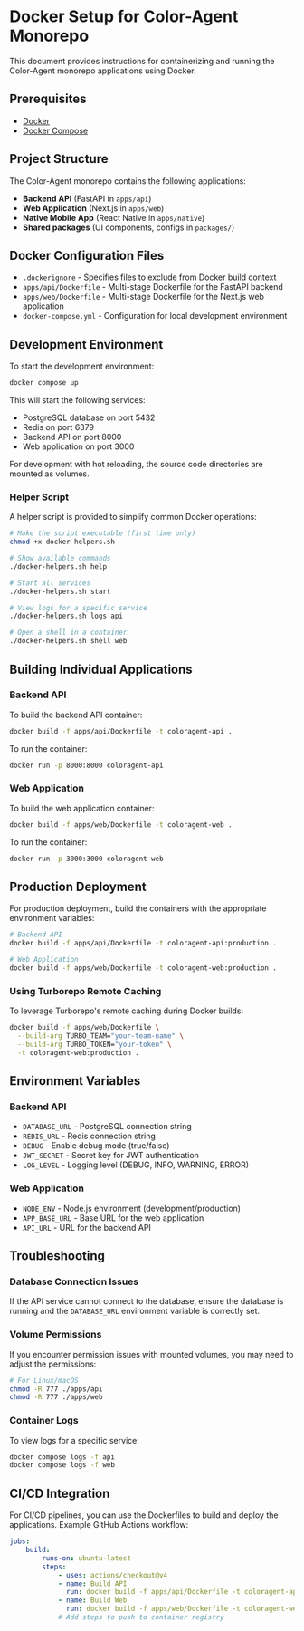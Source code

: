 # Docker Setup for Color-Agent Monorepo

This document provides instructions for containerizing and running the Color-Agent monorepo applications using Docker.

## Prerequisites

-   [Docker](https://docs.docker.com/get-docker/)
-   [Docker Compose](https://docs.docker.com/compose/install/)

## Project Structure

The Color-Agent monorepo contains the following applications:

-   **Backend API** (FastAPI in `apps/api`)
-   **Web Application** (Next.js in `apps/web`)
-   **Native Mobile App** (React Native in `apps/native`)
-   **Shared packages** (UI components, configs in `packages/`)

## Docker Configuration Files

-   `.dockerignore` - Specifies files to exclude from Docker build context
-   `apps/api/Dockerfile` - Multi-stage Dockerfile for the FastAPI backend
-   `apps/web/Dockerfile` - Multi-stage Dockerfile for the Next.js web application
-   `docker-compose.yml` - Configuration for local development environment

## Development Environment

To start the development environment:

```bash
docker compose up
```

This will start the following services:

-   PostgreSQL database on port 5432
-   Redis on port 6379
-   Backend API on port 8000
-   Web application on port 3000

For development with hot reloading, the source code directories are mounted as volumes.

### Helper Script

A helper script is provided to simplify common Docker operations:

```bash
# Make the script executable (first time only)
chmod +x docker-helpers.sh

# Show available commands
./docker-helpers.sh help

# Start all services
./docker-helpers.sh start

# View logs for a specific service
./docker-helpers.sh logs api

# Open a shell in a container
./docker-helpers.sh shell web
```

## Building Individual Applications

### Backend API

To build the backend API container:

```bash
docker build -f apps/api/Dockerfile -t coloragent-api .
```

To run the container:

```bash
docker run -p 8000:8000 coloragent-api
```

### Web Application

To build the web application container:

```bash
docker build -f apps/web/Dockerfile -t coloragent-web .
```

To run the container:

```bash
docker run -p 3000:3000 coloragent-web
```

## Production Deployment

For production deployment, build the containers with the appropriate environment variables:

```bash
# Backend API
docker build -f apps/api/Dockerfile -t coloragent-api:production .

# Web Application
docker build -f apps/web/Dockerfile -t coloragent-web:production .
```

### Using Turborepo Remote Caching

To leverage Turborepo's remote caching during Docker builds:

```bash
docker build -f apps/web/Dockerfile \
  --build-arg TURBO_TEAM="your-team-name" \
  --build-arg TURBO_TOKEN="your-token" \
  -t coloragent-web:production .
```

## Environment Variables

### Backend API

-   `DATABASE_URL` - PostgreSQL connection string
-   `REDIS_URL` - Redis connection string
-   `DEBUG` - Enable debug mode (true/false)
-   `JWT_SECRET` - Secret key for JWT authentication
-   `LOG_LEVEL` - Logging level (DEBUG, INFO, WARNING, ERROR)

### Web Application

-   `NODE_ENV` - Node.js environment (development/production)
-   `APP_BASE_URL` - Base URL for the web application
-   `API_URL` - URL for the backend API

## Troubleshooting

### Database Connection Issues

If the API service cannot connect to the database, ensure the database is running and the `DATABASE_URL` environment variable is correctly set.

### Volume Permissions

If you encounter permission issues with mounted volumes, you may need to adjust the permissions:

```bash
# For Linux/macOS
chmod -R 777 ./apps/api
chmod -R 777 ./apps/web
```

### Container Logs

To view logs for a specific service:

```bash
docker compose logs -f api
docker compose logs -f web
```

## CI/CD Integration

For CI/CD pipelines, you can use the Dockerfiles to build and deploy the applications. Example GitHub Actions workflow:

```yaml
jobs:
    build:
        runs-on: ubuntu-latest
        steps:
            - uses: actions/checkout@v4
            - name: Build API
              run: docker build -f apps/api/Dockerfile -t coloragent-api:${{ github.sha }} .
            - name: Build Web
              run: docker build -f apps/web/Dockerfile -t coloragent-web:${{ github.sha }} .
            # Add steps to push to container registry
```
